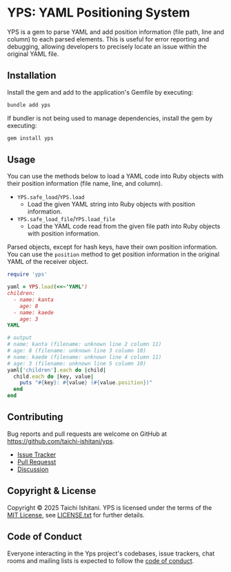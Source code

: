 # YPS: YAML Positioning System

YPS is a gem to parse YAML and add position information (file path, line and column) to each parsed elements.
This is useful for error reporting and debugging, allowing developers to precisely locate an issue within the original YAML file.

## Installation

Install the gem and add to the application's Gemfile by executing:

```bash
bundle add yps
```

If bundler is not being used to manage dependencies, install the gem by executing:

```bash
gem install yps
```

## Usage

You can use the methods below to load a YAML code into Ruby objects with their position information (file name, line, and column).

* `YPS.safe_load`/`YPS.load`
    * Load the given YAML string into Ruby objects with position information.
* `YPS.safe_load_file`/`YPS.load_file`
    * Load the YAML code read from the given file path into Ruby objects with position information.

Parsed objects, except for hash keys, have their own position information.
You can use the `position` method to get position information in the original YAML of the receiver object.

```ruby
require 'yps'

yaml = YPS.load(<<~'YAML')
children:
  - name: kanta
    age: 8
  - name: kaede
    age: 3
YAML

# output
# name: kanta (filename: unknown line 2 column 11)
# age: 8 (filename: unknown line 3 column 10)
# name: kaede (filename: unknown line 4 column 11)
# age: 3 (filename: unknown line 5 column 10)
yaml['children'].each do |child|
  child.each do |key, value|
    puts "#{key}: #{value} (#{value.position})"
  end
end
```

## Contributing

Bug reports and pull requests are welcome on GitHub at https://github.com/taichi-ishitani/yps.

* [Issue Tracker](https://github.com/taichi-ishitani/yps/issues)
* [Pull Requesst](https://github.com/taichi-ishitani/yps/pulls)
* [Discussion](https://github.com/taichi-ishitani/yps/discussions)

## Copyright & License

Copyright &copy; 2025 Taichi Ishitani.
YPS is licensed under the terms of the [MIT License](https://opensource.org/licenses/MIT), see [LICENSE.txt](LICENSE.txt) for further details.

## Code of Conduct

Everyone interacting in the Yps project's codebases, issue trackers, chat rooms and mailing lists is expected to follow the [code of conduct](https://github.com/taichi-ishitani/yps/blob/master/CODE_OF_CONDUCT.md).
